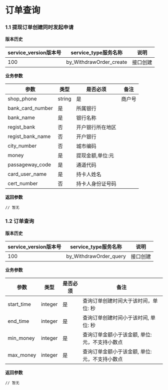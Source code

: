 # 订单查询


### 1.1 提现订单创建同时发起申请


**版本历史**

|service_version版本号|service_type服务名称|说明|
|----|---|---|
|100|by_WithdrawOrder_create|接口创建|

**业务参数**

|参数 |类型|是否必须|备注|
| ---------------- | ------------------------ | ------------------------ | ------------------------ |
|shop_phone|string|是|商户号|
|bank_card_number|是|所属银行|
|bank_name|是|银行名称|
|regist_bank|否|开户银行所在地区|
|regist_bank_name|否|开户银行|
|city_number|否|城市编码|
|money|是|提现金额,单位:元|
|passageway_code|是|通道代码|
|card_user_name|是|持卡人姓名|
|cert_number|否|持卡人身份证号码|

**返回参数** 
```
// 暂无
```



### 1.2 订单查询


**版本历史**

|service_version版本号|service_type服务名称|说明|
|----|---|---|
|100|by_WithdrawOrder_query|接口创建|

**业务参数**

|参数 |类型|是否必须|备注|
| ---------------- | ------------------------ | ------------------------ | ------------------------ |
|start_time|integer|是|查询订单创建时间大于该时间，单位: 秒 |
|end_time|integer|是|查询订单创建时间小于该时间, 单位: 秒|
|min_money|integer|是|查询订单金额小于该金额, 单位: 元，不支持小数点|
|max_money|integer|是|查询订单金额小于该金额, 单位: 元，不支持小数点|


**返回参数** 
```
// 暂无
```

